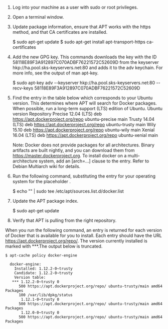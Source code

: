 1. Log into your machine as a user with sudo or root privileges.

2. Open a terminal window.

3. Update package information, ensure that APT works with the https method, and that CA certificates are installed.

	$ sudo apt-get update
	$ sudo apt-get install apt-transport-https ca-certificates

4. Add the new GPG key. This commands downloads the key with the ID 58118E89F3A912897C070ADBF76221572C52609D from the keyserver hkp://ha.pool.sks-keyservers.net:80 and adds it to the adv keychain. For more info, see the output of man apt-key.

	$ sudo apt-key adv --keyserver hkp://ha.pool.sks-keyservers.net:80 --recv-keys 58118E89F3A912897C070ADBF76221572C52609D
	
5. Find the entry in the table below which corresponds to your Ubuntu version. This determines where APT will search for Docker packages. When possible, run a long-term support (LTS) edition of Ubuntu.
		   Ubuntu version 	Repository
		Precise   12.04 (LTS) 	deb https://apt.dockerproject.org/repo ubuntu-precise main
		Trusty    14.04 (LTS) 	deb https://apt.dockerproject.org/repo ubuntu-trusty main
		Wily      15.10 	deb https://apt.dockerproject.org/repo ubuntu-wily main
		Xenial    16.04 (LTS) 	deb https://apt.dockerproject.org/repo ubuntu-xenial main

    Note: Docker does not provide packages for all architectures. Binary artifacts are built nightly, and you can download them from https://master.dockerproject.org. To install docker on a multi-architecture system, add an [arch=...] clause to the entry. Refer to Debian Multiarch wiki for details.

6. Run the following command, substituting the entry for your operating system for the placeholder <REPO>.

	$ echo "<REPO>" | sudo tee /etc/apt/sources.list.d/docker.list

7. Update the APT package index.

	$ sudo apt-get update

8. Verify that APT is pulling from the right repository.

When you run the following command, an entry is returned for each version of Docker that is available for you to install. Each entry should have the URL https://apt.dockerproject.org/repo/. The version currently installed is marked with ***.The output below is truncated.

	$ apt-cache policy docker-engine

	  docker-engine:
	    Installed: 1.12.2-0~trusty
	    Candidate: 1.12.2-0~trusty
	    Version table:
	   *** 1.12.2-0~trusty 0
		  500 https://apt.dockerproject.org/repo/ ubuntu-trusty/main amd64 Packages
		  100 /var/lib/dpkg/status
	       1.12.1-0~trusty 0
		  500 https://apt.dockerproject.org/repo/ ubuntu-trusty/main amd64 Packages
	       1.12.0-0~trusty 0
		  500 https://apt.dockerproject.org/repo/ ubuntu-trusty/main amd64 Packages



